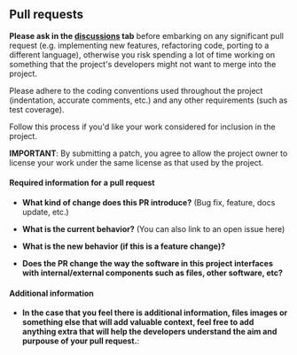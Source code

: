 <a name="pull-requests"></a>
## Pull requests


**Please ask in the [discussions](https://github.com/RI-SE/ATOS/discussions) tab** before embarking on any significant pull request (e.g. implementing new features, refactoring code, porting to a different language),
otherwise you risk spending a lot of time working on something that the
project's developers might not want to merge into the project. 

Please adhere to the coding conventions used throughout the project (indentation,
accurate comments, etc.) and any other requirements (such as test coverage).

Follow this process if you'd like your work considered for inclusion in the
project.

**IMPORTANT**: By submitting a patch, you agree to allow the project owner to
license your work under the same license as that used by the project.


#### Required information for a pull request


* **What kind of change does this PR introduce?** (Bug fix, feature, docs update, etc.)


* **What is the current behavior?** (You can also link to an open issue here)


* **What is the new behavior (if this is a feature change)?**


* **Does the PR change the way the software in this project interfaces with internal/external components such as files, other software, etc?**

#### Additional information
* **In the case that you feel there is additional information, files images or something else that will add valuable context, feel free to add anything extra that will help the developers understand the aim and purpouse of your pull request.**:


